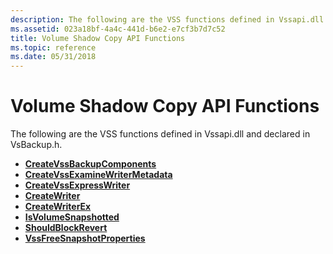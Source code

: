 ```yaml
---
description: The following are the VSS functions defined in Vssapi.dll and declared in VsBackup.h.
ms.assetid: 023a18bf-4a4c-441d-b6e2-e7cf3b7d7c52
title: Volume Shadow Copy API Functions
ms.topic: reference
ms.date: 05/31/2018
---
```


# Volume Shadow Copy API Functions

The following are the VSS functions defined in Vssapi.dll and declared in VsBackup.h.

-   [**CreateVssBackupComponents**](/windows/desktop/api/VsBackup/nf-vsbackup-createvssbackupcomponents)
-   [**CreateVssExamineWriterMetadata**](/windows/desktop/api/VsBackup/nf-vsbackup-createvssexaminewritermetadata)
-   [**CreateVssExpressWriter**](/windows/desktop/api/VsWriter/nf-vswriter-createvssexpresswriter)
-   [**CreateWriter**](/windows/desktop/api/vswriter/nf-vswriter-createwriter)
-   [**CreateWriterEx**](/windows/desktop/api/vswriter/nf-vswriter-createwriterex)
-   [**IsVolumeSnapshotted**](/windows/desktop/api/VsBackup/nf-vsbackup-isvolumesnapshotted)
-   [**ShouldBlockRevert**](/windows/desktop/api/VsBackup/nf-vsbackup-shouldblockrevert)
-   [**VssFreeSnapshotProperties**](/windows/desktop/api/VsBackup/nf-vsbackup-vssfreesnapshotproperties)

 

 



